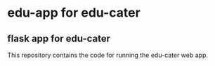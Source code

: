 # edu-app for edu-cater  

## flask app for edu-cater

This repository contains the code for running the edu-cater web app.



